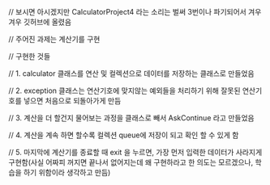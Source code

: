 // 보시면 아시겠지만 CalculatorProject4 라는 소리는 벌써 3번이나 파기되어서 겨우겨우 깃허브에 올렸음 

// 주어진 과제는 계산기를 구현

// 구현한 것들

// 1. calculator 클래스를 연산 및 컬렉션으로 데이터를 저장하는 클래스로 만들었음

// 2. exception 클래스는 연산기호에 맞지않는 예외들을 처리하기 위해 잘못된 연산기호를 넣으면 처음으로 되돌아가게 만듬

// 3. 계산을 더 할건지 물어보는 과정을 클래스로 빼서 AskContinue 라고 만들었음

// 4. 계산을 계속 하면 할수록 컬렉션 queue에 저장이 되고 확인 할 수 있게 함

// 5. 마지막에 계산기를 종료할 때 exit 을 누르면, 가장 먼저 입력한 데이터가 사라지게 구현함(사실 어짜피 꺼지면 끝나서 없어지는데 왜 구현하라고 한 의도는 모르겠으나, 학습을 하기 위함이라 생각하고 만듬)
